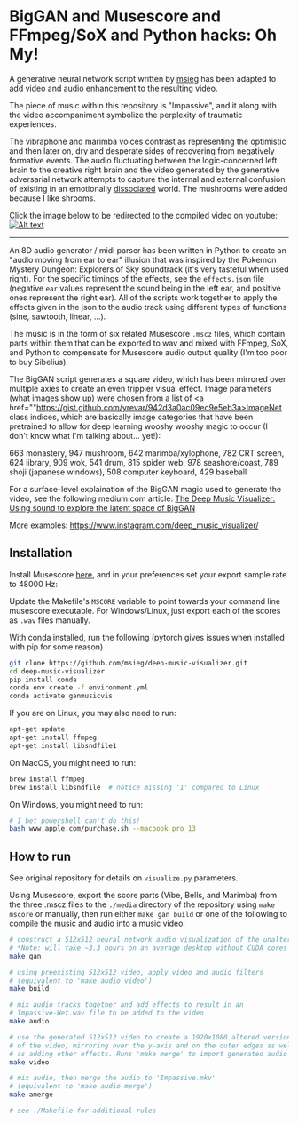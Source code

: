 # BigGAN and Musescore and FFmpeg/SoX and Python hacks: Oh My!
A generative neural network script written by <a href="https://github.com/msieg">msieg</a> has been adapted to add video and audio enhancement to the resulting video.

The piece of music within this repository is "Impassive", and it along with the video accompaniment symbolize the perplexity of traumatic experiences.

The vibraphone and marimba voices contrast as representing the optimistic and then later on, dry and desperate sides of recovering from negatively formative events. The audio fluctuating between the logic-concerned left brain to the creative right brain and the video generated by the generative adversarial network attempts to capture the internal and external confusion of existing in an emotionally <a href="https://www.ncbi.nlm.nih.gov/pmc/articles/PMC2683754/">dissociated</a> world. The mushrooms were added because I like shrooms.

Click the image below to be redirected to the compiled video on youtube:
[![Alt text](https://img.youtube.com/vi/rGwFTw4gZpc/0.jpg)](https://www.youtube.com/watch?v=rGwFTw4gZpc)

---

An 8D audio generator / midi parser has been written in Python to create an "audio moving from ear to ear" illusion that was inspired by the Pokemon Mystery Dungeon: Explorers of Sky soundtrack (it's very tasteful when used right). For the specific timings of the effects, see the `effects.json` file (negative `ear` values represent the sound being in the left ear, and positive ones represent the right ear). All of the scripts work together to apply the effects given in the json to the audio track using different types of functions (sine, sawtooth, linear, ...).

The music is in the form of six related Musescore `.mscz` files, which contain parts within them that can be exported to wav and mixed with FFmpeg, SoX, and Python to compensate for Musescore audio output quality (I'm too poor to buy Sibelius).

The BigGAN script generates a square video, which has been mirrored over multiple axies to create an even trippier visual effect. Image parameters (what images show up) were chosen from a list of <a href=""https://gist.github.com/yrevar/942d3a0ac09ec9e5eb3a>ImageNet class indices</a>, which are basically image categories that have been pretrained to allow for deep learning wooshy wooshy magic to occur (I don't know what I'm talking about... yet!):

663 monastery, 947 mushroom, 642 marimba/xylophone, 782 CRT screen, 624 library, 909 wok, 541 drum, 815 spider web, 978 seashore/coast, 789 shoji (japanese windows), 508 computer keyboard, 429 baseball

For a surface-level explaination of the BigGAN magic used to generate the video, see the following medium.com article: 
<a href="https://towardsdatascience.com/the-deep-music-visualizer-using-sound-to-explore-the-latent-space-of-biggan-198cd37dac9a">The Deep Music Visualizer: Using sound to explore the latent space of BigGAN</a>

More examples: https://www.instagram.com/deep_music_visualizer/

## Installation

Install Musescore <a href="https://musescore.org/en/download">here</a>, and in your preferences set your export sample rate to 48000 Hz:

[](./media/musescore_preferences.png)

Update the Makefile's `MSCORE` variable to point towards your command line musescore executable. For Windows/Linux, just export each of the scores as `.wav` files manually.

With conda installed, run the following (pytorch gives issues when installed with pip for some reason)
```zsh
git clone https://github.com/msieg/deep-music-visualizer.git
cd deep-music-visualizer
pip install conda
conda env create -f environment.yml
conda activate ganmusicvis
```

If you are on Linux, you may also need to run:

```zsh
apt-get update
apt-get install ffmpeg
apt-get install libsndfile1
```

On MacOS, you might need to run:

```zsh
brew install ffmpeg
brew install libsndfile  # notice missing '1' compared to Linux
```

On Windows, you might need to run:

```zsh
# I bet powershell can't do this!
bash www.apple.com/purchase.sh --macbook_pro_13
```

## How to run

See original repository for details on `visualize.py` parameters.

Using Musescore, export the score parts (Vibe, Bells, and Marimba) from the three .mscz files to the `./media` directory of the repository using `make mscore` or manually, then run either `make gan build` or one of the following to compile the music and audio into a music video.

```zsh
# construct a 512x512 neural network audio visualization of the unaltered audio (Impassive.wav)
# *Note: will take ~3.3 hours on an average desktop without CUDA cores
make gan

# using preexisting 512x512 video, apply video and audio filters
# (equivalent to 'make audio video')
make build

# mix audio tracks together and add effects to result in an
# Impassive-Wet.wav file to be added to the video
make audio

# use the generated 512x512 video to create a 1920x1080 altered version
# of the video, mirroring over the y-axis and on the outer edges as well
# as adding other effects. Runs 'make merge' to import generated audio
make video

# mix audio, then merge the audio to 'Impassive.mkv'
# (equivalent to 'make audio merge')
make amerge

# see ./Makefile for additional rules
```
